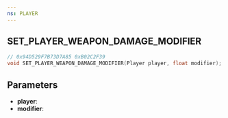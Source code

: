 ```yaml
---
ns: PLAYER
---
```

## SET_PLAYER_WEAPON_DAMAGE_MODIFIER

```c
// 0x94D529F7B73D7A85 0xB02C2F39
void SET_PLAYER_WEAPON_DAMAGE_MODIFIER(Player player, float modifier);
```

## Parameters
* **player**:
* **modifier**:
